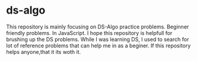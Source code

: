 # ds-algo
This repository is mainly focusing on DS-Algo practice problems. Beginner friendly problems. In JavaScript.
I hope this repository is helpfull for brushing up the DS problems.
While I was learning DS, I used to search for lot of reference problems that can help me in as a beginer.
If this repository helps anyone,that it its woth it.
